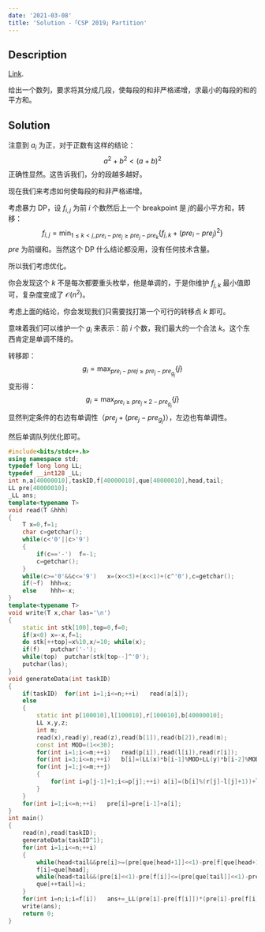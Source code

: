 ```yaml
---
date: '2021-03-08'
title: 'Solution -「CSP 2019」Partition'
---
```


## Description

[Link](https://www.luogu.com.cn/problem/P5665).

给出一个数列，要求将其分成几段，使每段的和非严格递增，求最小的每段的和的平方和。

## Solution

注意到 $a_{i}$ 为正，对于正数有这样的结论：
$$
a^{2}+b^{2}<(a+b)^{2}
$$
正确性显然。这告诉我们，分的段越多越好。

现在我们来考虑如何使每段的和非严格递增。

考虑暴力 DP，设 $f_{i,j}$ 为前 $i$ 个数然后上一个 breakpoint 是 $j$​ 的最小平方和，转移：
$$
f_{i,j}=\min_{1\le k<j,pre_{i}-pre_{j}\ge pre_{j}-pre_{k}}\{f_{j,k}+(pre_{i}-pre_{j})^{2}\}
$$
$pre$ 为前缀和。当然这个 DP 什么结论都没用，没有任何技术含量。

所以我们考虑优化。

你会发现这个 $k$ 不是每次都要重头枚举，他是单调的，于是你维护 $f_{j,k}$ 最小值即可，复杂度变成了 $\mathcal{O}(n^{2})$。

考虑上面的结论，你会发现我们只需要找打第一个可行的转移点 $k$ 即可。

意味着我们可以维护一个 $g_{i}$ 来表示：前 $i$ 个数，我们最大的一个合法 $k$。这个东西肯定是单调不降的。

转移即：
$$
g_{i}=\max_{pre_{i}-pre{j}\ge pre_{j}-pre_{g_{j}}}\{j\}
$$
变形得：
$$
g_{i}=\max_{pre_{i}\ge pre_{j}\times2-pre_{g_{j}}}\{j\}
$$
显然判定条件的右边有单调性（$pre_{j}+(pre_{j}-pre_{g_{j}})$），左边也有单调性。

然后单调队列优化即可。

```cpp
#include<bits/stdc++.h>
using namespace std;
typedef long long LL;
typedef __int128 _LL;
int n,a[40000010],taskID,f[40000010],que[40000010],head,tail;
LL pre[40000010];
_LL ans;
template<typename T>
void read(T &hhh)
{
	T x=0,f=1;
	char c=getchar();
	while(c<'0'||c>'9')
	{
		if(c=='-')	f=-1;
		c=getchar();
	}
	while(c>='0'&&c<='9')	x=(x<<3)+(x<<1)+(c^'0'),c=getchar();
	if(~f)	hhh=x;
	else	hhh=-x;
}
template<typename T>
void write(T x,char las='\n')
{
	static int stk[100],top=0,f=0;
	if(x<0)	x=-x,f=1;
	do stk[++top]=x%10,x/=10; while(x);
	if(f)	putchar('-');
	while(top)	putchar(stk[top--]^'0');
	putchar(las);
}
void generateData(int taskID)
{
	if(taskID)	for(int i=1;i<=n;++i)	read(a[i]);
	else
	{
		static int p[100010],l[100010],r[100010],b[40000010];
		LL x,y,z;
		int m;
		read(x),read(y),read(z),read(b[1]),read(b[2]),read(m);
		const int MOD=(1<<30);
		for(int i=1;i<=m;++i)	read(p[i]),read(l[i]),read(r[i]);
		for(int i=3;i<=n;++i)	b[i]=(LL(x)*b[i-1]%MOD+LL(y)*b[i-2]%MOD+z)%MOD;
		for(int j=1;j<=m;++j)
		{
			for(int i=p[j-1]+1;i<=p[j];++i)	a[i]=(b[i]%(r[j]-l[j]+1))+l[j];
		}
	}
	for(int i=1;i<=n;++i)	pre[i]=pre[i-1]+a[i];
}
int main()
{
	read(n),read(taskID);
	generateData(taskID^1);
	for(int i=1;i<=n;++i)
	{
		while(head<tail&&pre[i]>=(pre[que[head+1]]<<1)-pre[f[que[head+1]]])	++head;
		f[i]=que[head];
		while(head<tail&&(pre[i]<<1)-pre[f[i]]<=(pre[que[tail]]<<1)-pre[f[que[tail]]])	--tail;
		que[++tail]=i;
	}
	for(int i=n;i;i=f[i])	ans+=_LL(pre[i]-pre[f[i]])*(pre[i]-pre[f[i]]);
	write(ans);
	return 0;
}
```